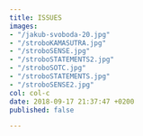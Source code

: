 ```yaml
---
title: ISSUES
images:
- "/jakub-svoboda-20.jpg"
- "/stroboKAMASUTRA.jpg"
- "/stroboSENSE.jpg"
- "/stroboSTATEMENTS2.jpg"
- "/stroboSOTC.jpg"
- "/stroboSTATEMENTS.jpg"
- "/stroboSENSE2.jpg"
col: col-c
date: 2018-09-17 21:37:47 +0200
published: false

---
```

